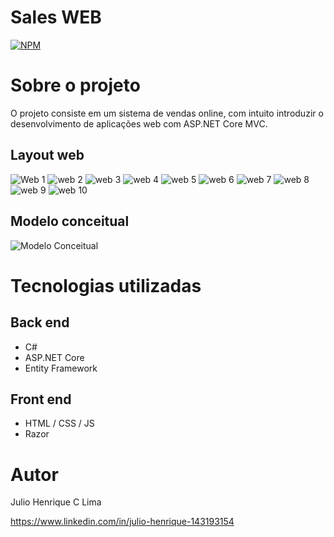# Sales WEB
[![NPM](https://img.shields.io/npm/l/react)](https://github.com/Juliolimahen/projeto-sds3/blob/main/LICENCE) 

# Sobre o projeto

O projeto consiste em um sistema de vendas online, com intuito introduzir o desenvolvimento de aplicações web com ASP.NET Core MVC.


## Layout web
![Web 1](https://github.com/Juliolimahen/assets/blob/main/sales-web/home-page.png) 
![web 2](https://github.com/Juliolimahen/assets/blob/main/sales-web/departments.png)
![web 3](https://github.com/Juliolimahen/assets/blob/main/sales-web/departments-edit.png)
![web 4](https://github.com/Juliolimahen/assets/blob/main/sales-web/sellers.png)
![web 5](https://github.com/Juliolimahen/assets/blob/main/sales-web/sellers-edit.png)
![web 6](https://github.com/Juliolimahen/assets/blob/main/sales-web/sellers-create.png)
![web 7](https://github.com/Juliolimahen/assets/blob/main/sales-web/sales-record.png)
![web 8](https://github.com/Juliolimahen/assets/blob/main/sales-web/sales-simple-search.png)
![web 9](https://github.com/Juliolimahen/assets/blob/main/sales-web/sales-simple-search.png)
![web 10](https://github.com/Juliolimahen/assets/blob/main/sales-web/sales-group-search-1.png)

## Modelo conceitual
![Modelo Conceitual](https://github.com/Juliolimahen/assets/blob/main/sales-web/modelo-conceitual.png)

# Tecnologias utilizadas
## Back end
- C#
- ASP.NET Core
- Entity Framework
## Front end
- HTML / CSS / JS 
- Razor

# Autor

Julio Henrique C Lima

https://www.linkedin.com/in/julio-henrique-143193154
